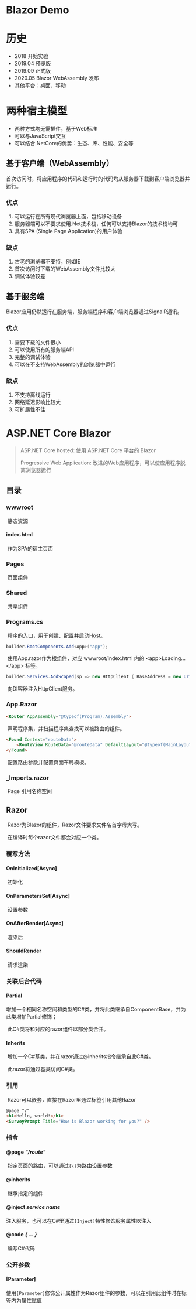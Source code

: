 # Blazor Demo

# 历史

- 2018 开始实验
- 2019.04 预览版
- 2019.09 正式版
- 2020.05 Blazor WebAssembly 发布
- 其他平台：桌面、移动

# 两种宿主模型

- 两种方式均无需插件，基于Web标准
- 可以与JavaScript交互
- 可以结合.NetCore的优势：生态、库、性能、安全等

## 基于客户端（WebAssembly）

​	首次访问时，将应用程序的代码和运行时的代码均从服务器下载到客户端浏览器并运行。

### 优点

1. 可以运行在所有现代浏览器上面，包括移动设备
2. 服务器端可以不要求使用.Net技术栈，任何可以支持Blazor的技术栈均可
3. 具有SPA (Single Page Application)的用户体验

### 缺点

1. 古老的浏览器不支持，例如IE
2. 首次访问时下载的WebAssembly文件比较大
3. 调试体验较差

## 基于服务端 

​	Blazor应用仍然运行在服务端，服务端程序和客户端浏览器通过SignalR通讯。

### 优点

1. 需要下载的文件很小
2. 可以使用所有的服务端API
3. 完整的调试体验
4. 可以在不支持WebAssembly的浏览器中运行

### 缺点

1. 不支持离线运行
2. 网络延迟影响比较大
3. 可扩展性不佳

# ASP.NET Core Blazor

> ASP.NET Core hosted: 使用 ASP.NET Core 平台的 Blazor
>
> Progressive Web Application: 改进的Web应用程序，可以使应用程序脱离浏览器运行

## 目录

### wwwroot

​	静态资源

#### index.html

​	作为SPA的宿主页面

### Pages

​	页面组件

### Shared

​	共享组件

### Programs.cs

​	程序的入口，用于创建、配置并启动Host。

```csharp
builder.RootComponents.Add<App>("app");
```

​	使用App.razor作为根组件，对应 wwwroot/index.html 内的 \<app>Loading...\</app> 标签。

```csharp
builder.Services.AddScoped(sp => new HttpClient { BaseAddress = new Uri(builder.HostEnvironment.BaseAddress) });
```

​	向DI容器注入HttpClient服务。

### App.Razor

```html
<Router AppAssembly="@typeof(Program).Assembly">
```

​	声明程序集，并扫描程序集查找可以被路由的组件。

```html
<Found Context="routeData">
    <RouteView RouteData="@routeData" DefaultLayout="@typeof(MainLayout)" />
</Found>
```

​	配置路由参数并配置页面布局模板。

### _Imports.razor

​	Page 引用名称空间

## Razor

​	Razor为Blazor的组件，Razor文件要求文件名首字母大写。

​	在编译时每个razor文件都会对应一个类。

### 覆写方法

#### OnInitialized[Async]

​	初始化

#### OnParametersSet[Async]

​	设置参数

#### OnAfterRender[Async]

​	渲染后

#### ShouldRender

​	请求渲染

### 关联后台代码

#### Partial

​	增加一个相同名称空间和类型的C#类，并将此类继承自ComponentBase，并为此类增加Partial修饰；

​	此C#类将和对应的razor组件以部分类合并。

#### Inherits

​	增加一个C#基类，并在razor通过@inherits指令继承自此C#类。

​	此razor将通过基类访问C#类。

### 引用

​	Razor可以嵌套，直接在Razor里通过标签引用其他Razor

```HTML
@page "/"
<h1>Hello, world!</h1>
<SurveyPrompt Title="How is Blazor working for you?" />
```

### 指令

#### @page *"/route"*

​	指定页面的路由，可以通过`{\}`为路由设置参数

#### @inherits

​	继承指定的组件

#### @inject *service* *name*

​	注入服务，也可以在C#里通过`[Inject]`特性修饰服务属性以注入

#### @code *{ ... }*

​	编写C#代码

### 公开参数

#### [Parameter]

​	使用`[Parameter]`修饰公开属性作为Razor组件的参数，可以在引用此组件时在标签内为属性赋值